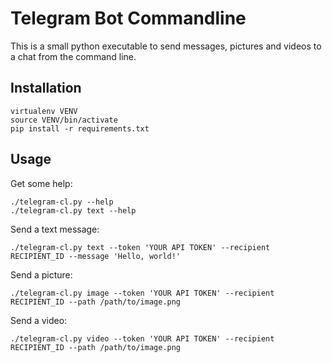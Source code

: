 Telegram Bot Commandline
========================

This is a small python executable to send messages, pictures and
videos to a chat from the command line.

Installation
------------

```
virtualenv VENV
source VENV/bin/activate
pip install -r requirements.txt
```

Usage
-----

Get some help:

```
./telegram-cl.py --help
./telegram-cl.py text --help
```

Send a text message:
```
./telegram-cl.py text --token 'YOUR API TOKEN' --recipient RECIPIENT_ID --message 'Hello, world!'
```

Send a picture:
```
./telegram-cl.py image --token 'YOUR API TOKEN' --recipient RECIPIENT_ID --path /path/to/image.png
```

Send a video:
```
./telegram-cl.py video --token 'YOUR API TOKEN' --recipient RECIPIENT_ID --path /path/to/image.png
```
